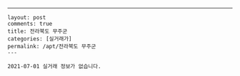 ---
    layout: post
    comments: true
    title: 전라북도 무주군
    categories: [실거래가]
    permalink: /apt/전라북도 무주군
    ---

    2021-07-01 실거래 정보가 없습니다.

    